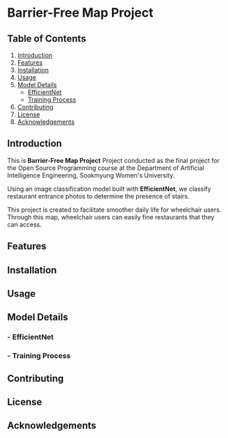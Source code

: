 # Barrier-Free Map Project

## Table of Contents
1. [Introduction](#introduction)
2. [Features](#features)
3. [Installation](#installation)
4. [Usage](#usage)
5. [Model Details](#model-details)
    - [EfficientNet](#efficientnet)
    - [Training Process](#training-process)
6. [Contributing](#contributing)
7. [License](#license)
8. [Acknowledgements](#acknowledgements)

## Introduction
This is **Barrier-Free Map Project** Project conducted as the final project for the Open Source Programming course at the Department of Artificial Intelligence Engineering, Sookmyung Women's University.   

Using an image classification model built with **EfficientNet**, we classify restaurant entrance photos to determine the presence of stairs.

This project is created to facilitate smoother daily life for wheelchair users. Through this map, wheelchair users can easily fine restaurants that they can access.

## Features

## Installation

## Usage

## Model Details
### - EfficientNet
### - Training Process

## Contributing

## License

## Acknowledgements
